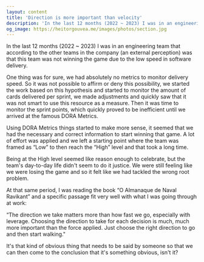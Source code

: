 ```yaml
---
layout: content
title: 'Direction is more important than velocity'
description: 'In the last 12 months (2022 ~ 2023) I was in an engineering team that according to the other teams in the company (an external perception) was that this team was not winning the game due to the low speed in software delivery.'
og_image: https://heitorgouvea.me/images/photos/section.jpg
---
```


In the last 12 months (2022 ~ 2023) I was in an engineering team that according to the other teams in the company (an external perception) was that this team was not winning the game due to the low speed in software delivery.

One thing was for sure, we had absolutely no metrics to monitor delivery speed. So it was not possible to affirm or deny this possibility, we started the work based on this hypothesis and started to monitor the amount of cards delivered per sprint, we made adjustments and quickly saw that it was not smart to use this resource as a measure. Then it was time to monitor the sprint points, which quickly proved to be inefficient until we arrived at the famous DORA Metrics.

Using DORA Metrics things started to make more sense, it seemed that we had the necessary and correct information to start winning that game. A lot of effort was applied and we left a starting point where the team was framed as “Low” to then reach the “High” level and that took a long time.

Being at the High level seemed like reason enough to celebrate, but the team's day-to-day life didn't seem to do it justice. We were still feeling like we were losing the game and so it felt like we had tackled the wrong root problem.

At that same period, I was reading the book “O Almanaque de Naval Ravikant” and a specific passage fit very well with what I was going through at work:

“The direction we take matters more than how fast we go, especially with leverage. Choosing the direction to take for each decision is much, much more important than the force applied. Just choose the right direction to go and then start walking."

It's that kind of obvious thing that needs to be said by someone so that we can then come to the conclusion that it's something obvious, isn't it?